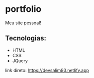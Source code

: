 # portfolio

Meu site pessoal!

## Tecnologias:

- HTML
- CSS
- JQuery

link direto: https://devsalim93.netlify.app 
